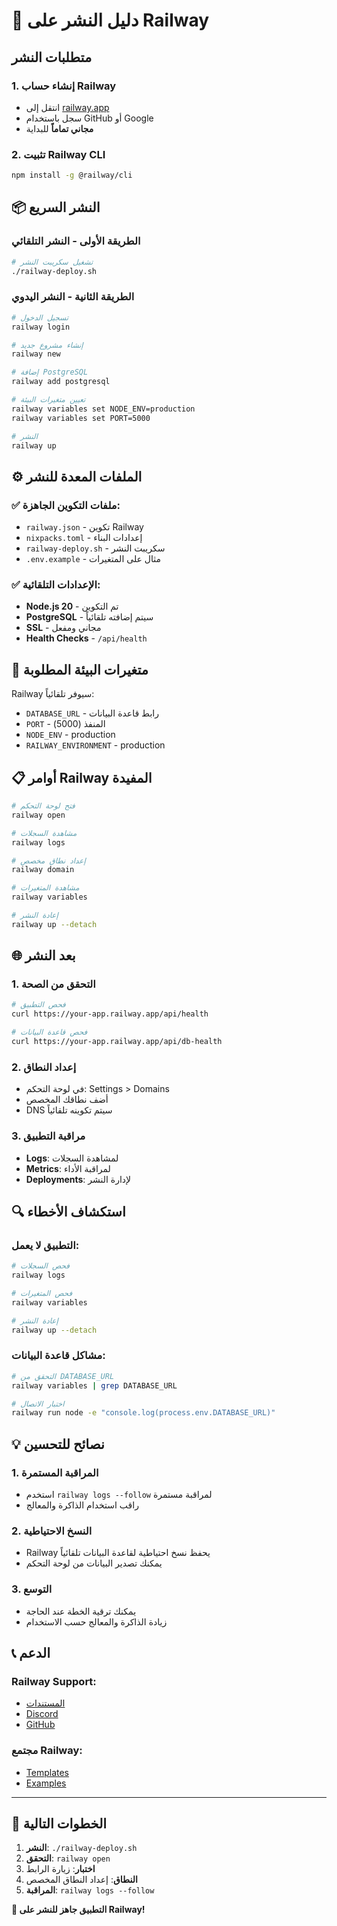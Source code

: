 # 🚀 دليل النشر على Railway

## متطلبات النشر

### 1. إنشاء حساب Railway
- انتقل إلى [railway.app](https://railway.app)
- سجل باستخدام GitHub أو Google
- **مجاني تماماً** للبداية

### 2. تثبيت Railway CLI
```bash
npm install -g @railway/cli
```

## 📦 النشر السريع

### الطريقة الأولى - النشر التلقائي
```bash
# تشغيل سكريبت النشر
./railway-deploy.sh
```

### الطريقة الثانية - النشر اليدوي
```bash
# تسجيل الدخول
railway login

# إنشاء مشروع جديد
railway new

# إضافة PostgreSQL
railway add postgresql

# تعيين متغيرات البيئة
railway variables set NODE_ENV=production
railway variables set PORT=5000

# النشر
railway up
```

## ⚙️ الملفات المعدة للنشر

### ✅ ملفات التكوين الجاهزة:
- `railway.json` - تكوين Railway
- `nixpacks.toml` - إعدادات البناء
- `railway-deploy.sh` - سكريبت النشر
- `.env.example` - مثال على المتغيرات

### ✅ الإعدادات التلقائية:
- **Node.js 20** - تم التكوين
- **PostgreSQL** - سيتم إضافته تلقائياً
- **SSL** - مجاني ومفعل
- **Health Checks** - `/api/health`

## 🔧 متغيرات البيئة المطلوبة

Railway سيوفر تلقائياً:
- `DATABASE_URL` - رابط قاعدة البيانات
- `PORT` - المنفذ (5000)
- `NODE_ENV` - production
- `RAILWAY_ENVIRONMENT` - production

## 📋 أوامر Railway المفيدة

```bash
# فتح لوحة التحكم
railway open

# مشاهدة السجلات
railway logs

# إعداد نطاق مخصص
railway domain

# مشاهدة المتغيرات
railway variables

# إعادة النشر
railway up --detach
```

## 🌐 بعد النشر

### 1. التحقق من الصحة
```bash
# فحص التطبيق
curl https://your-app.railway.app/api/health

# فحص قاعدة البيانات
curl https://your-app.railway.app/api/db-health
```

### 2. إعداد النطاق
- في لوحة التحكم: Settings > Domains
- أضف نطاقك المخصص
- DNS سيتم تكوينه تلقائياً

### 3. مراقبة التطبيق
- **Logs**: لمشاهدة السجلات
- **Metrics**: لمراقبة الأداء
- **Deployments**: لإدارة النشر

## 🔍 استكشاف الأخطاء

### التطبيق لا يعمل:
```bash
# فحص السجلات
railway logs

# فحص المتغيرات
railway variables

# إعادة النشر
railway up --detach
```

### مشاكل قاعدة البيانات:
```bash
# التحقق من DATABASE_URL
railway variables | grep DATABASE_URL

# اختبار الاتصال
railway run node -e "console.log(process.env.DATABASE_URL)"
```

## 💡 نصائح للتحسين

### 1. المراقبة المستمرة
- استخدم `railway logs --follow` لمراقبة مستمرة
- راقب استخدام الذاكرة والمعالج

### 2. النسخ الاحتياطية
- Railway يحفظ نسخ احتياطية لقاعدة البيانات تلقائياً
- يمكنك تصدير البيانات من لوحة التحكم

### 3. التوسع
- يمكنك ترقية الخطة عند الحاجة
- زيادة الذاكرة والمعالج حسب الاستخدام

## 📞 الدعم

### Railway Support:
- [المستندات](https://docs.railway.app)
- [Discord](https://discord.gg/railway)
- [GitHub](https://github.com/railwayapp)

### مجتمع Railway:
- [Templates](https://railway.app/templates)
- [Examples](https://github.com/railwayapp/examples)

---

## 🎯 الخطوات التالية

1. **النشر**: `./railway-deploy.sh`
2. **التحقق**: `railway open`
3. **اختبار**: زيارة الرابط
4. **النطاق**: إعداد النطاق المخصص
5. **المراقبة**: `railway logs --follow`

**🚀 التطبيق جاهز للنشر على Railway!**
